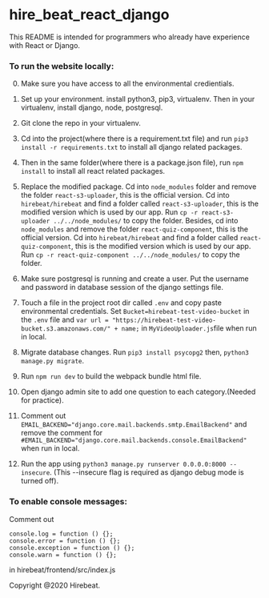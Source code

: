 # hire_beat_react_django

This README is intended for programmers who already have experience with React or Django.

### To run the website locally:

0. Make sure you have access to all the environmental credientials.

1. Set up your environment. install python3, pip3, virtualenv. Then in your virtualenv, install django, node, postgresql.
2. Git clone the repo in your virtualenv.
3. Cd into the project(where there is a requirement.txt file) and run `pip3 install -r requirements.txt` to install all django related packages.
4. Then in the same folder(where there is a package.json file), run `npm install` to install all react related packages.
5. Replace the modified package. Cd into `node_modules` folder and remove the folder `react-s3-uploader`, this is the official version. Cd into `hirebeat/hirebeat` and find a folder called `react-s3-uploader`, this is the modified version which is used by our app. Run `cp -r react-s3-uploader ../../node_modules/` to copy the folder.
Besides, cd into `node_modules` and remove the folder `react-quiz-component`, this is the official version. Cd into `hirebeat/hirebeat` and find a folder called `react-quiz-component`, this is the modified version which is used by our app. Run `cp -r react-quiz-component ../../node_modules/` to copy the folder.
6. Make sure postgresql is running and create a user. Put the username and password in database session of the django settings file.
7. Touch a file in the project root dir called `.env` and copy paste environmental credentials. Set `Bucket=hirebeat-test-video-bucket` in the `.env` file and `var url = "https://hirebeat-test-video-bucket.s3.amazonaws.com/" + name;` in `MyVideoUploader.js`file when run in local.
8. Migrate database changes. Run `pip3 install psycopg2` then, `python3 manage.py migrate`. 
9. Run `npm run dev` to build the webpack bundle html file.
10. Open django admin site to add one question to each category.(Needed for practice).
11. Comment out `EMAIL_BACKEND="django.core.mail.backends.smtp.EmailBackend"` and remove the comment for `#EMAIL_BACKEND="django.core.mail.backends.console.EmailBackend"` when run in local.
12. Run the app using `python3 manage.py runserver 0.0.0.0:8000 --insecure`. (This --insecure flag is required as django debug mode is turned off).



### To enable console messages:

Comment out 

```
console.log = function () {};
console.error = function () {};
console.exception = function () {};
console.warn = function () {};
```

in hirebeat/frontend/src/index.js


Copyright @2020 Hirebeat.

